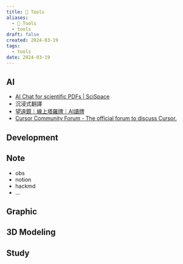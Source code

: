 ```yaml
---
title: 🍴 Tools
aliases:
  - 🍴 Tools
  - tools
draft: false
created: 2024-03-19
tags:
  - tools
date: 2024-03-19
---
```

## AI
- [AI Chat for scientific PDFs | SciSpace](https://typeset.io)
- 沉浸式翻譯
- [望遠鏡｜線上塔羅牌｜AI讀牌](https://www.taroscope.ai/index)
- [Cursor Community Forum - The official forum to discuss Cursor.](https://forum.cursor.sh/)
## Development
## Note
- obs
- notion
- hackmd
- ...
## Graphic

## 3D Modeling

## Study

